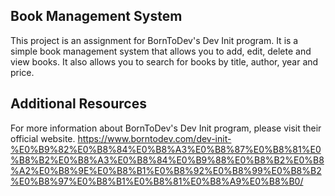 ## Book Management System

This project is an assignment for BornToDev's Dev Init program. It is a simple book management system that allows you to add, edit, delete and view books. It also allows you to search for books by title, author, year and price.

## Additional Resources
For more information about BornToDev's Dev Init program, please visit their official website.
https://www.borntodev.com/dev-init-%E0%B9%82%E0%B8%84%E0%B8%A3%E0%B8%87%E0%B8%81%E0%B8%B2%E0%B8%A3%E0%B8%84%E0%B9%88%E0%B8%B2%E0%B8%A2%E0%B8%9E%E0%B8%B1%E0%B8%92%E0%B8%99%E0%B8%B2%E0%B8%97%E0%B8%B1%E0%B8%81%E0%B8%A9%E0%B8%B0/






